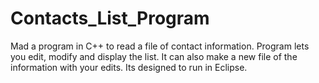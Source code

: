 # Contacts_List_Program
Mad a program in C++ to read a file of contact information. Program lets you edit, modify and display the list. It can also make a new file of the information with your edits. Its designed to run in Eclipse. 
